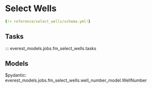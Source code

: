# Select Wells

```yaml
{!> reference/select_wells/schema.yml!}
```

## Tasks

::: everest_models.jobs.fm_select_wells.tasks

## Models

$pydantic: everest_models.jobs.fm_select_wells.well_number_model.WellNumber
